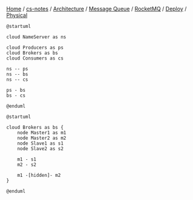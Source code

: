 [Home](https://mengxianbin.github.io) /
[cs-notes](https://mengxianbin.github.io/cs-notes/site) /
[Architecture](https://mengxianbin.github.io/cs-notes/site/Architecture) /
[Message Queue](https://mengxianbin.github.io/cs-notes/site/Architecture/Message%20Queue) /
[RocketMQ](https://mengxianbin.github.io/cs-notes/site/Architecture/Message%20Queue/RocketMQ) /
[Deploy](https://mengxianbin.github.io/cs-notes/site/Architecture/Message%20Queue/RocketMQ/Deploy) /
[Physical](https://mengxianbin.github.io/cs-notes/site/Architecture/Message%20Queue/RocketMQ/Deploy/Physical)

```puml
@startuml

cloud NameServer as ns

cloud Producers as ps
cloud Brokers as bs
cloud Consumers as cs

ns -- ps
ns -- bs
ns -- cs

ps - bs
bs - cs

@enduml
```

```puml
@startuml

cloud Brokers as bs {
    node Master1 as m1
    node Master2 as m2
    node Slave1 as s1
    node Slave2 as s2

    m1 - s1
    m2 - s2

    m1 -[hidden]- m2
}

@enduml
```

